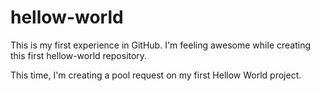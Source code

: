 # hellow-world
This is my first experience in GitHub. I'm feeling awesome while creating this first hellow-world repository.

This time, I'm creating a pool request on my first Hellow World project.
